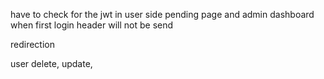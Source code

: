 have to check for the jwt in user side
pending page and admin dashboard when first login header will  not be send


redirection

user delete, update,